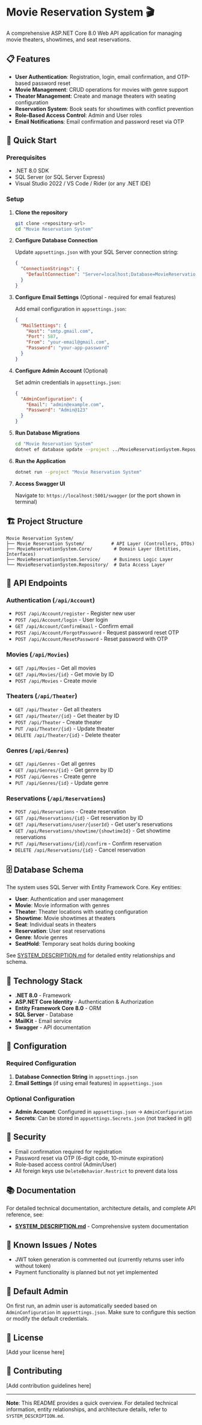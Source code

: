 # Movie Reservation System 🎬

A comprehensive ASP.NET Core 8.0 Web API application for managing movie theaters, showtimes, and seat reservations.

## 📋 Features

- **User Authentication**: Registration, login, email confirmation, and OTP-based password reset
- **Movie Management**: CRUD operations for movies with genre support
- **Theater Management**: Create and manage theaters with seating configuration
- **Reservation System**: Book seats for showtimes with conflict prevention
- **Role-Based Access Control**: Admin and User roles
- **Email Notifications**: Email confirmation and password reset via OTP

## 🚀 Quick Start

### Prerequisites

- .NET 8.0 SDK
- SQL Server (or SQL Server Express)
- Visual Studio 2022 / VS Code / Rider (or any .NET IDE)

### Setup

1. **Clone the repository**
   ```bash
   git clone <repository-url>
   cd "Movie Reservation System"
   ```

2. **Configure Database Connection**
   
   Update `appsettings.json` with your SQL Server connection string:
   ```json
   {
     "ConnectionStrings": {
       "DefaultConnection": "Server=localhost;Database=MovieReservationDB;Trusted_Connection=True;TrustServerCertificate=True;"
     }
   }
   ```

3. **Configure Email Settings** (Optional - required for email features)
   
   Add email configuration in `appsettings.json`:
   ```json
   {
     "MailSettings": {
       "Host": "smtp.gmail.com",
       "Port": 587,
       "From": "your-email@gmail.com",
       "Password": "your-app-password"
     }
   }
   ```

4. **Configure Admin Account** (Optional)
   
   Set admin credentials in `appsettings.json`:
   ```json
   {
     "AdminConfiguration": {
       "Email": "admin@example.com",
       "Password": "Admin@123"
     }
   }
   ```

5. **Run Database Migrations**
   ```bash
   cd "Movie Reservation System"
   dotnet ef database update --project ../MovieReservationSystem.Repository
   ```

6. **Run the Application**
   ```bash
   dotnet run --project "Movie Reservation System"
   ```

7. **Access Swagger UI**
   
   Navigate to: `https://localhost:5001/swagger` (or the port shown in terminal)

## 🏗️ Project Structure

```
Movie Reservation System/
├── Movie Reservation System/          # API Layer (Controllers, DTOs)
├── MovieReservationSystem.Core/        # Domain Layer (Entities, Interfaces)
├── MovieReservationSystem.Service/     # Business Logic Layer
└── MovieReservationSystem.Repository/  # Data Access Layer
```

## 📡 API Endpoints

### Authentication (`/api/Account`)
- `POST /api/Account/register` - Register new user
- `POST /api/Account/login` - User login
- `GET /api/Account/ConfirmEmail` - Confirm email
- `POST /api/Account/ForgotPassword` - Request password reset OTP
- `POST /api/Account/ResetPassword` - Reset password with OTP

### Movies (`/api/Movies`)
- `GET /api/Movies` - Get all movies
- `GET /api/Movies/{id}` - Get movie by ID
- `POST /api/Movies` - Create movie

### Theaters (`/api/Theater`)
- `GET /api/Theater` - Get all theaters
- `GET /api/Theater/{id}` - Get theater by ID
- `POST /api/Theater` - Create theater
- `PUT /api/Theater/{id}` - Update theater
- `DELETE /api/Theater/{id}` - Delete theater

### Genres (`/api/Genres`)
- `GET /api/Genres` - Get all genres
- `GET /api/Genres/{id}` - Get genre by ID
- `POST /api/Genres` - Create genre
- `PUT /api/Genres/{id}` - Update genre

### Reservations (`/api/Reservations`)
- `POST /api/Reservations` - Create reservation
- `GET /api/Reservations/{id}` - Get reservation by ID
- `GET /api/Reservations/user/{userId}` - Get user's reservations
- `GET /api/Reservations/showtime/{showtimeId}` - Get showtime reservations
- `PUT /api/Reservations/{id}/confirm` - Confirm reservation
- `DELETE /api/Reservations/{id}` - Cancel reservation

## 🗄️ Database Schema

The system uses SQL Server with Entity Framework Core. Key entities:

- **User**: Authentication and user management
- **Movie**: Movie information with genres
- **Theater**: Theater locations with seating configuration
- **Showtime**: Movie showtimes at theaters
- **Seat**: Individual seats in theaters
- **Reservation**: User seat reservations
- **Genre**: Movie genres
- **SeatHold**: Temporary seat holds during booking

See [SYSTEM_DESCRIPTION.md](SYSTEM_DESCRIPTION.md) for detailed entity relationships and schema.

## 🔧 Technology Stack

- **.NET 8.0** - Framework
- **ASP.NET Core Identity** - Authentication & Authorization
- **Entity Framework Core 8.0** - ORM
- **SQL Server** - Database
- **MailKit** - Email service
- **Swagger** - API documentation

## 📝 Configuration

### Required Configuration

1. **Database Connection String** in `appsettings.json`
2. **Email Settings** (if using email features) in `appsettings.json`

### Optional Configuration

- **Admin Account**: Configured in `appsettings.json` → `AdminConfiguration`
- **Secrets**: Can be stored in `appsettings.Secrets.json` (not tracked in git)

## 🔐 Security

- Email confirmation required for registration
- Password reset via OTP (6-digit code, 10-minute expiration)
- Role-based access control (Admin/User)
- All foreign keys use `DeleteBehavior.Restrict` to prevent data loss

## 📚 Documentation

For detailed technical documentation, architecture details, and complete API reference, see:
- **[SYSTEM_DESCRIPTION.md](SYSTEM_DESCRIPTION.md)** - Comprehensive system documentation

## 🐛 Known Issues / Notes

- JWT token generation is commented out (currently returns user info without token)
- Payment functionality is planned but not yet implemented

## 👤 Default Admin

On first run, an admin user is automatically seeded based on `AdminConfiguration` in `appsettings.json`. Make sure to configure this section or modify the default credentials.

## 📄 License

[Add your license here]

## 🤝 Contributing

[Add contribution guidelines here]

---

**Note**: This README provides a quick overview. For detailed technical information, entity relationships, and architecture details, refer to `SYSTEM_DESCRIPTION.md`.

